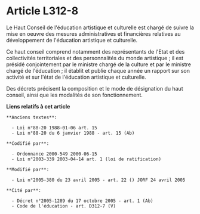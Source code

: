 # Article L312-8

Le Haut Conseil de l'éducation artistique et culturelle est chargé de suivre la mise en oeuvre des mesures administratives et
financières relatives au développement de l'éducation artistique et culturelle.

Ce haut conseil comprend notamment des représentants de l'Etat et des collectivités territoriales et des personnalités du
monde artistique ; il est présidé conjointement par le ministre chargé de la culture et par le ministre chargé de
l'éducation ; il établit et publie chaque année un rapport sur son activité et sur l'état de l'éducation artistique et
culturelle.

Des décrets précisent la composition et le mode de désignation du haut conseil, ainsi que les modalités de son
fonctionnement.

**Liens relatifs à cet article**

	**Anciens textes**:

	  - Loi n°88-20 1988-01-06 art. 15
	  - Loi n°88-20 du 6 janvier 1988 - art. 15 (Ab)

	**Codifié par**:

	  - Ordonnance 2000-549 2000-06-15
	  - Loi n°2003-339 2003-04-14 art. 1 (loi de ratification)

	**Modifié par**:

	  - Loi n°2005-380 du 23 avril 2005 - art. 22 () JORF 24 avril 2005

	**Cité par**:

	  - Décret n°2005-1289 du 17 octobre 2005 - art. 1 (Ab)
	  - Code de l'éducation - art. D312-7 (V)
